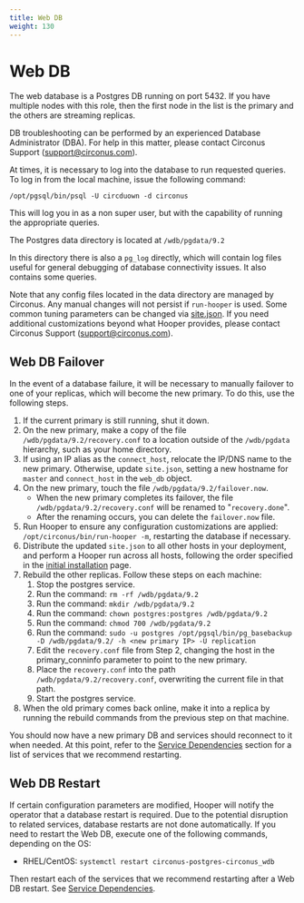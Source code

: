 ```yaml
---
title: Web DB
weight: 130
---
```


# Web DB

The web database is a Postgres DB running on port 5432.  If you have multiple
nodes with this role, then the first node in the list is the primary and the
others are streaming replicas.

DB troubleshooting can be performed by an experienced Database Administrator
(DBA). For help in this matter, please contact Circonus Support
(support@circonus.com).

At times, it is necessary to log into the database to run requested queries.  To log in from the local machine, issue the following command:
```
/opt/pgsql/bin/psql -U circduown -d circonus
```

This will log you in as a non super user, but with the capability of running the appropriate queries.

The Postgres data directory is located at `/wdb/pgdata/9.2`

In this directory there is also a `pg_log` directly, which will contain log files useful for general debugging of database connectivity issues. It also contains some queries.

Note that any config files located in the data directory are managed by
Circonus. Any manual changes will not persist if `run-hooper` is used. Some
common tuning parameters can be changed via
[site.json](/circonus/on-premises/installation/installation/#web-db-attributes).
If you need additional customizations beyond what Hooper provides, please
contact Circonus Support (support@circonus.com).

## Web DB Failover

In the event of a database failure, it will be necessary to manually failover
to one of your replicas, which will become the new primary.  To do this, use the following steps.

 1. If the current primary is still running, shut it down.
 1. On the new primary, make a copy of the file `/wdb/pgdata/9.2/recovery.conf`
    to a location outside of the `/wdb/pgdata` hierarchy, such as your home
    directory.
 1. If using an IP alias as the `connect_host`, relocate the IP/DNS name to the
    new primary. Otherwise, update `site.json`, setting a new hostname for
    `master` and `connect_host` in the `web_db` object.
 1. On the new primary, touch the file `/wdb/pgdata/9.2/failover.now`.
    * When the new primary completes its failover, the file `/wdb/pgdata/9.2/recovery.conf` will be renamed to "`recovery.done`".
    * After the renaming occurs, you can delete the `failover.now` file.
 1. Run Hooper to ensure any configuration customizations are applied:
    `/opt/circonus/bin/run-hooper -m`, restarting the database if necessary.
 1. Distribute the updated `site.json` to all other hosts in your deployment,
    and perform a Hooper run across all hosts, following the order specified in
    the [initial installation](/circonus/on-premises/installation/installation/#installation-sequence)
    page.
 1. Rebuild the other replicas. Follow these steps on each machine:
    1. Stop the postgres service.
    1. Run the command: `rm -rf /wdb/pgdata/9.2`
    1. Run the command: `mkdir /wdb/pgdata/9.2`
    1. Run the command: `chown postgres:postgres /wdb/pgdata/9.2`
    1. Run the command: `chmod 700 /wdb/pgdata/9.2`
    1. Run the command: `sudo -u postgres /opt/pgsql/bin/pg_basebackup -D /wdb/pgdata/9.2/ -h <new primary IP> -U replication`
    1. Edit the `recovery.conf` file from Step 2, changing the host in the primary_conninfo parameter to point to the new primary.
    1. Place the `recovery.conf` into the path `/wdb/pgdata/9.2/recovery.conf`, overwriting the current file in that path.
    1. Start the postgres service.
 1. When the old primary comes back online, make it into a replica by running
    the rebuild commands from the previous step on that machine.

You should now have a new primary DB and services should reconnect to it when needed.  At this point, refer to the [Service Dependencies](/circonus/on-premises/service-dependencies) section for a list of services that we recommend restarting.

## Web DB Restart

If certain configuration parameters are modified, Hooper will notify the operator that a database restart is required. Due to the potential disruption to related services, database restarts are not done automatically. If you need to restart the Web DB, execute one of the following commands, depending on the OS:
 * RHEL/CentOS: `systemctl restart circonus-postgres-circonus_wdb`

Then restart each of the services that we recommend restarting after a Web DB restart.  See [Service Dependencies](/circonus/on-premises/service-dependencies).
